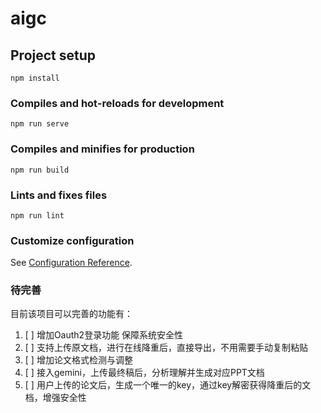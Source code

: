 # aigc

## Project setup
```
npm install
```

### Compiles and hot-reloads for development
```
npm run serve
```

### Compiles and minifies for production
```
npm run build
```

### Lints and fixes files
```
npm run lint
```

### Customize configuration
See [Configuration Reference](https://cli.vuejs.org/config/).


### 待完善

目前该项目可以完善的功能有：

1. [ ] 增加Oauth2登录功能 保障系统安全性
2. [ ] 支持上传原文档，进行在线降重后，直接导出，不用需要手动复制粘贴
3. [ ] 增加论文格式检测与调整
4. [ ] 接入gemini，上传最终稿后，分析理解并生成对应PPT文档
5. [ ] 用户上传的论文后，生成一个唯一的key，通过key解密获得降重后的文档，增强安全性
